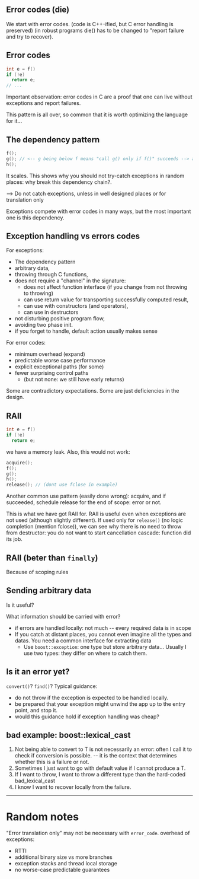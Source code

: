 
Error codes (die)
-----------------

We start with error codes. (code is C++-ified, but C error handling is preserved)
(in robust programs die() has to be changed to "report failure and try to recover).


Error codes
-----------------

```c++
int e = f()
if (!e)
  return e;
// ...
```

Important observation: error codes in C are a proof that one can live without exceptions and report failures.

This pattern is all over, so common that it is worth optimizing the language for it...


The dependency pattern
----------------------

```c++
f(); 
g(); // <-- g being below f means "call g() only if f()" succeeds --> an instruction dependency is set and understood by compiler
h();
```

It scales.
This shows why you should not try-catch exceptions in random places: why break this dependency chain?.

--> Do not catch exceptions, unless in well designed places or for translation only

Exceptions compete with error codes in many ways, but the most important one is this dependency.


Exception handling vs errors codes
----------------------------------

For exceptions:
* The dependency pattern
* arbitrary data,
* throwing through C functions,
* does not require a "channel" in the signature:
  * does not affect function interface (if you change from not  throwing to throwing)
  * can use return value for transporting successfully computed result,
  * can use with constructors (and operators),
  * can use in destructors
* not disturbing positive program flow,
* avoiding two phase init.
* if you forget to handle, default action usually makes sense

For error codes:
* minimum overhead (expand)
* predictable worse case performance
* explicit exceptional paths (for some)
* fewer surprising control paths
  * (but not none: we still have early returns)

Some are contradictory expectations. Some are just deficiencies in the design.


RAII
----

```c++
int e = f()
if (!e)
  return e;
```

we have a memory leak. Also, this would not work:

```c++
acquire();
f();
g();
h();
release(); // (dont use fclose in example)
```

Another common use pattern (easily done wrong): acquire, and if succeeded, schedule release for the end of scope: error or not.

This is what we have got RAII for. RAII is useful even when exceptions are not used (although slightly different).
If used only for `release()` (no logic completion (mention fclose)), we can see why there is no need to throw from destructor:
you do not want to start cancellation cascade: function did its job.


RAII (beter than `finally`)
---------------------------
Because of scoping rules


Sending arbitrary data
----------------------
Is it useful?

What information should be carried with error?

* if errors are handled locally: not much -- every required data is in scope
* If you catch at distant places, you cannot even imagine all the types and datas. You need a common interface for extracting data
  * Use `boost::exception`: one type but store arbitrary data...
Usually I use two types: they differ on where to catch them.



Is it an error yet?
-------------------

`convert()`?
`find()`?
Typical guidance: 
* do not throw if the exception is expected to be handled locally.
* be prepared that your exception might unwind the app up to the entry point, and stop it.
* would this guidance hold if exception handling was cheap?


bad example: boost::lexical_cast
---------------------------------
1. Not being able to convert to T is not necessarily an error: often I call it to check if conversion is possible. -- it is the context that determines whether this is a failure or not.
2. Sometimes I just want to go with default value if I cannot produce a T.
3. If I want to throw, I want to throw a different type than the hard-coded bad_lexical_cast
4. I know I want to recover locally from the failure.








----------------------


Random notes
============

"Error translation only" may not be necessary with `error_code`.
overhead of exceptions:
* RTTI
* additional binary size vs more branches
* exception stacks and thread local storage
* no worse-case predictable guarantees


